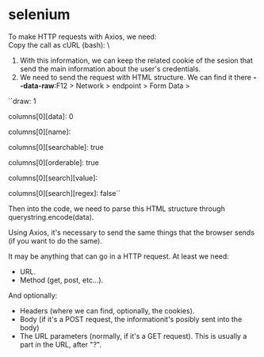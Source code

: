 # selenium

To make HTTP requests with Axios, we need: \
Copy the call as cURL (bash): \
1. With this information, we can keep the related cookie of the sesion that send the main information about the user's credentials.
2. We need to send the request with HTML structure. We can find it there __--data-raw__:F12 > Network > endpoint > Form Data >

``draw: 1

columns[0][data]: 0 

columns[0][name]:

columns[0][searchable]: true

columns[0][orderable]: true

columns[0][search][value]: 

columns[0][search][regex]: false``

Then into the code, we need to parse this HTML structure 
through querystring.encode(data).

Using Axios, it's necessary to send the same things that the browser sends (if you want to do the same).

It may be anything that can go in a HTTP request. At least we need:
- URL.
- Method (get, post, etc...).

And optionally:
- Headers (where we can find, optionally, the cookies).
- Body (if it's a POST request, the informationit's posibly sent into the body)
- The URL parameters (normally, if it's a GET request). This is usually a part in the URL, after "?".
